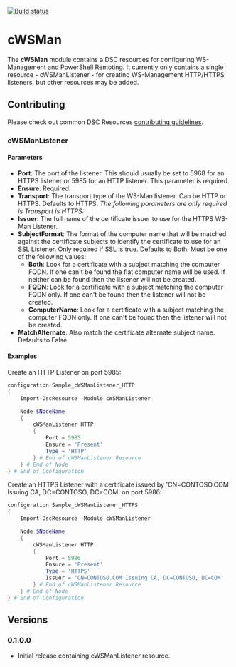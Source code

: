 [![Build status](https://ci.appveyor.com/api/projects/status/6up9pfdj5u1f4jaw/branch/master?svg=true)](https://ci.appveyor.com/project/PlagueHO/cWSManListener/branch/master)

# cWSMan

The **cWSMan** module contains a DSC resources for configuring WS-Management and PowerShell Remoting. It currently only contains a single resource - cWSManListener - for creating WS-Management HTTP/HTTPS listeners, but other resources may be added. 


## Contributing
Please check out common DSC Resources [contributing guidelines](https://github.com/PowerShell/DscResource.Kit/blob/master/CONTRIBUTING.md).


### cWSManListener

#### Parameters
* **Port**: The port of the listener. This should usually be set to 5968 for an HTTPS listener or 5985 for an HTTP listener. This parameter is required.
* **Ensure**: Required.
* **Transport**: The transport type of the WS-Man listener. Can be HTTP or HTTPS. Defaults to HTTPS.
*The following parameters are only required is Transport is HTTPS:*
* **Issuer**: The full name of the certificate issuer to use for the HTTPS WS-Man Listener.
* **SubjectFormat**: The format of the computer name that will be matched against the certificate subjects to identify the certificate to use for an SSL Listener. Only required if SSL is true. Defaults to Both. Must be one of the following values:
	* **Both**: Look for a certificate with a subject matching the computer FQDN. If one can't be found the flat computer name will be used. If neither can be found then the listener will not be created.
	* **FQDN**: Look for a certificate with a subject matching the computer FQDN only. If one can't be found then the listener will not be created.
	* **ComputerName**: Look for a certificate with a subject matching the computer FQDN only. If one can't be found then the listener will not be created.
* **MatchAlternate**: Also match the certificate alternate subject name. Defaults to False.

#### Examples
Create an HTTP Listener on port 5985:
```powershell
configuration Sample_cWSManListener_HTTP
{
    Import-DscResource -Module cWSManListener

    Node $NodeName
    {
        cWSManListener HTTP
        {
            Port = 5985
            Ensure = 'Present'
            Type = 'HTTP'
        } # End of cWSManListener Resource
    } # End of Node
} # End of Configuration
```

Create an HTTPS Listener with a certificate issued by 'CN=CONTOSO.COM Issuing CA, DC=CONTOSO, DC=COM' on port 5986:
```powershell
configuration Sample_cWSManListener_HTTPS
{
    Import-DscResource -Module cWSManListener

    Node $NodeName
    {
        cWSManListener HTTP
        {
            Port = 5986
            Ensure = 'Present'
            Type = 'HTTPS'
            Issuer = 'CN=CONTOSO.COM Issuing CA, DC=CONTOSO, DC=COM'
        } # End of cWSManListener Resource
    } # End of Node
} # End of Configuration
```

## Versions

### 0.1.0.0

* Initial release containing cWSManListener resource.



